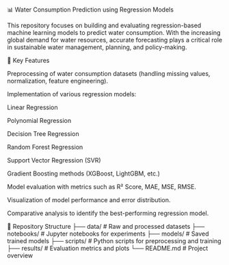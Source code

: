 📊 Water Consumption Prediction using Regression Models

This repository focuses on building and evaluating regression-based machine learning models to predict water consumption. With the increasing global demand for water resources, accurate forecasting plays a critical role in sustainable water management, planning, and policy-making.

🔎 Key Features

Preprocessing of water consumption datasets (handling missing values, normalization, feature engineering).

Implementation of various regression models:

Linear Regression

Polynomial Regression

Decision Tree Regression

Random Forest Regression

Support Vector Regression (SVR)

Gradient Boosting methods (XGBoost, LightGBM, etc.)

Model evaluation with metrics such as R² Score, MAE, MSE, RMSE.

Visualization of model performance and error distribution.

Comparative analysis to identify the best-performing regression model.

📂 Repository Structure
├── data/              # Raw and processed datasets
├── notebooks/         # Jupyter notebooks for experiments
├── models/            # Saved trained models
├── scripts/           # Python scripts for preprocessing and training
├── results/           # Evaluation metrics and plots
└── README.md          # Project overview

